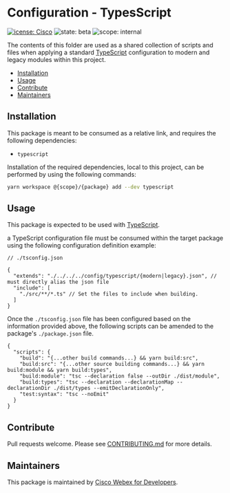 # Configuration - TypesScript

[![icense: Cisco](https://img.shields.io/badge/License-Cisco-blueviolet?style=flat-square)](https://github.com/webex/webex-js-sdk/blob/master/LICENSE)
![state: beta](https://img.shields.io/badge/State\-Beta-blue?style=flat-square)
![scope: internal](https://img.shields.io/badge/Scope-Internal-red?style=flat-square)

The contents of this folder are used as a shared collection of scripts and files when applying a standard [TypeScript](https://www.typescriptlang.org/) configuration to modern and legacy modules within this project.

* [Installation](#installation)
* [Usage](#usage)
* [Contribute](#contribute)
* [Maintainers](#maintainers)

## Installation

This package is meant to be consumed as a relative link, and requires the following dependencies:

* `typescript`

Installation of the required dependencies, local to this project, can be performed by using the following commands:

```bash
yarn workspace @{scope}/{package} add --dev typescript
```

## Usage

This package is expected to be used with [TypeScript](https://www.typescriptlang.org/).

a TypeScript configuration file must be consumed within the target package using the following configuration definition example:

```jsonc
// ./tsconfig.json

{
  "extends": "./../../../config/typescript/{modern|legacy}.json", // must directly alias the json file
  "include": [
    "./src/**/*.ts" // Set the files to include when building.
  ]
}
```

Once the `./tsconfig.json` file has been configured based on the information provided above, the following scripts can be amended to the package's `./package.json` file.

```jsonc
{
  "scripts": {
    "build": "{...other build commands...} && yarn build:src",
    "build:src": "{...other source building commands...} && yarn build:module && yarn build:types",
    "build:module": "tsc --declaration false --outDir ./dist/module",
    "build:types": "tsc --declaration --declarationMap --declarationDir ./dist/types --emitDeclarationOnly",
    "test:syntax": "tsc --noEmit"
  }
}
```

## Contribute

Pull requests welcome. Please see [CONTRIBUTING.md](https://github.com/webex/webex-js-sdk/blob/master/CONTRIBUTING.md) for more details.

## Maintainers

This package is maintained by [Cisco Webex for Developers](https://developer.webex.com/).

